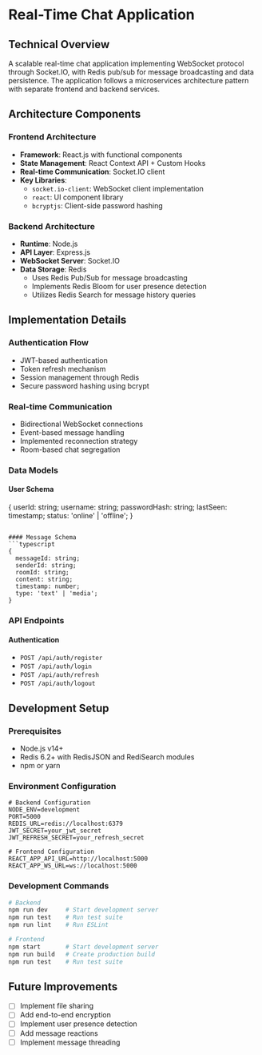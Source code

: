 # Real-Time Chat Application

## Technical Overview

A scalable real-time chat application implementing WebSocket protocol through Socket.IO, with Redis pub/sub for message broadcasting and data persistence. The application follows a microservices architecture pattern with separate frontend and backend services.

## Architecture Components

### Frontend Architecture
- **Framework**: React.js with functional components
- **State Management**: React Context API + Custom Hooks
- **Real-time Communication**: Socket.IO client
- **Key Libraries**:
  - `socket.io-client`: WebSocket client implementation
  - `react`: UI component library
  - `bcryptjs`: Client-side password hashing

### Backend Architecture
- **Runtime**: Node.js
- **API Layer**: Express.js
- **WebSocket Server**: Socket.IO
- **Data Storage**: Redis
  - Uses Redis Pub/Sub for message broadcasting
  - Implements Redis Bloom for user presence detection
  - Utilizes Redis Search for message history queries

## Implementation Details

### Authentication Flow
- JWT-based authentication
- Token refresh mechanism
- Session management through Redis
- Secure password hashing using bcrypt

### Real-time Communication
- Bidirectional WebSocket connections
- Event-based message handling
- Implemented reconnection strategy
- Room-based chat segregation

### Data Models

#### User Schema

{
  userId: string;
  username: string;
  passwordHash: string;
  lastSeen: timestamp;
  status: 'online' | 'offline';
}
```

#### Message Schema
```typescript
{
  messageId: string;
  senderId: string;
  roomId: string;
  content: string;
  timestamp: number;
  type: 'text' | 'media';
}
```

### API Endpoints

#### Authentication
- `POST /api/auth/register`
- `POST /api/auth/login`
- `POST /api/auth/refresh`
- `POST /api/auth/logout`



## Development Setup

### Prerequisites
- Node.js v14+
- Redis 6.2+ with RedisJSON and RediSearch modules
- npm or yarn

### Environment Configuration

```env
# Backend Configuration
NODE_ENV=development
PORT=5000
REDIS_URL=redis://localhost:6379
JWT_SECRET=your_jwt_secret
JWT_REFRESH_SECRET=your_refresh_secret

# Frontend Configuration
REACT_APP_API_URL=http://localhost:5000
REACT_APP_WS_URL=ws://localhost:5000
```

### Development Commands

```bash
# Backend
npm run dev     # Start development server
npm run test    # Run test suite
npm run lint    # Run ESLint

# Frontend
npm start       # Start development server
npm run build   # Create production build
npm run test    # Run test suite
```



## Future Improvements
- [ ] Implement file sharing
- [ ] Add end-to-end encryption
- [ ] Implement user presence detection
- [ ] Add message reactions
- [ ] Implement message threading
